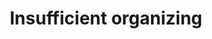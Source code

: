---
title: Insufficient organizing
description: Most of the money in progressive organizing is focused on swing states and key races in a handful of months before Election Day. What's more, a lot of this organizing is too narrow and fails to mobilize key elements of the base - especially marginalized communities. (In part that is because of the problem with biased models.) We need to organize year-round, across a broader range of geographies, and across a wider swath of the population.
---